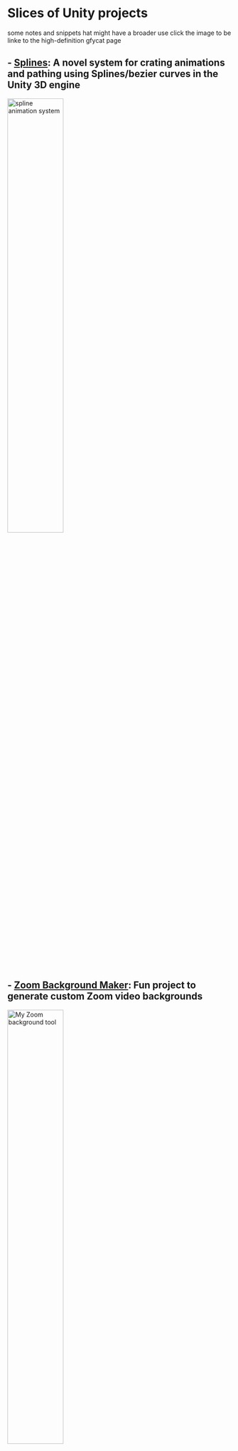 # Slices of Unity projects

some notes and snippets hat might have a broader use
click the image to be linke to the high-definition gfycat page

## - [Splines](Splines): A novel system for crating animations and pathing using Splines/bezier curves in the Unity 3D engine

<a href="https://gfycat.com/HollowMajesticArmadillo-size_restricted.gif">            <img alt="spline animation system"                                       src="https://thumbs.gfycat.com/HollowMajesticArmadillo-size_restricted.gif" width="50%"></a>
## - [Zoom Background Maker](ZoomBackgroundMaker): Fun project to generate custom Zoom video backgrounds

<a href="https://gfycat.com/MemorableGoodnaturedDutchshepherddog-size_restricted.gif"> <img alt="My Zoom background tool" src="https://thumbs.gfycat.com/MemorableGoodnaturedDutchshepherddog-size_restricted.gif" width="50%"></a>


```bash
Gifs and Media
```

<a href="https://gfycat.com/UnfinishedFriendlyFlamingo-size_restricted.gif">         <img alt="breaking pots for treasure w/ physics"              src="https://thumbs.gfycat.com/UnfinishedFriendlyFlamingo-size_restricted.gif" width="30%"></a>
<a href="https://gfycat.com/sereneacceptableayeaye-size_restricted.gif">             <img alt="original environment work"                          src="https://thumbs.gfycat.com/SereneAcceptableAyeaye-size_restricted.gif" width="30%"></a>
<a href="https://gfycat.com/UntriedDecisiveDiplodocus-size_restricted.gif">          <img alt="hanging out in a fully-interractive low-poly house" src="https://thumbs.gfycat.com/UntriedDecisiveDiplodocus-size_restricted.gif" width="30%"></a>
<a href="https://gfycat.com/AgileOldBuck-size_restricted.gif">                       <img alt="Unreal Tenple ported to Unity"                      src="https://thumbs.gfycat.com/AgileOldBuck-size_restricted.gif" width="30%"></a>
<a href="https://gfycat.com/ContentImperfectJapanesebeetle-size_restricted.gif">     <img alt="endless runners? how about an endless sledder"      src="https://thumbs.gfycat.com/ContentImperfectJapanesebeetle-size_restricted.gif" width="30%"></a>
<a href="https://gfycat.com/RemarkableGloomyHedgehog-size_restricted.gif">           <img alt="Frame-stitching with blender in post"               src="https://thumbs.gfycat.com/RemarkableGloomyHedgehog-size_restricted.gif" width="30%"></a>
<a href="https://gfycat.com/SleepyBrownAnkole-size_restricted.gif">                  <img alt="AI gatherers playing defensvely"                    src="https://thumbs.gfycat.com/SleepyBrownAnkole-size_restricted.gif" width="30%"></a>
<a href="https://gfycat.com/PlumpHospitableCarp-size_restricted.gif">                <img alt="physically acuurate cocoa puffs"                    src="https://thumbs.gfycat.com/PlumpHospitableCarp-size_restricted.gif" width="30%"></a>
<a href="https://gfycat.com/EthicalGargantuanCarpenterant-size_restricted.gif">      <img alt="Fable of elements cinematic intro"                  src="https://thumbs.gfycat.com/EthicalGargantuanCarpenterant-size_restricted.gif" width="30%"></a>
<a href="https://gfycat.com/PrestigiousTerribleDeviltasmanian-size_restricted.gif">  <img alt="frame-stitched physics animation"                   src="https://thumbs.gfycat.com/PrestigiousTerribleDeviltasmanian-size_restricted.gif" width="30%"></a>
<a href="https://gfycat.com/ExaltedFloweryDuiker-size_restricted.gif">               <img alt="Camera line of sight obstruction solition"          src="https://thumbs.gfycat.com/ExaltedFloweryDuiker-size_restricted.gif" width="30%"></a>
<a href="https://gfycat.com/IllDirectAustraliansilkyterrier-size_restricted.gif">    <img alt="zelda pots clone"                                   src="https://thumbs.gfycat.com/IllDirectAustraliansilkyterrier-size_restricted.gif" width="30%"></a>
<a href="https://gfycat.com/DelightfulAchingGrunion-size_restricted.gif">            <img alt="Environment Foliage Optimization"                   src="https://thumbs.gfycat.com/DelightfulAchingGrunion-size_restricted.gif" width="30%%"></a>
<a href="https://gfycat.com/SpotlessPerfectAfricanelephant-size_restricted.gif"> <img alt="Skyrim ENB mods" src="https://thumbs.gfycat.com/SpotlessPerfectAfricanelephant-size_restricted.gif" width="30%"></a>
<a href="https://gfycat.com/ImmaculateLimitedKingbird-size_restricted.gif"> <img alt="Skyrim ENB mods" src="https://thumbs.gfycat.com/ImmaculateLimitedKingbird-size_restricted.gif" width="30%"></a>

```bash
# html template for gifs,
use "-max-1mb.gif" for heavy gifs
use "-size_restricted.gif" for more light ones

<a href="https://gfycat.com/$NAME-size_restricted.gif"> <img alt="$DESCRIPTION" src="https://thumbs.gfycat.com/$NAME-size_restricted.gif" width="$WIDTH%"></a>

# for gfycat users, the links are case sensistive
```
